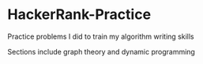 # HackerRank-Practice
Practice problems I did to train my algorithm writing skills

Sections include graph theory and dynamic programming
